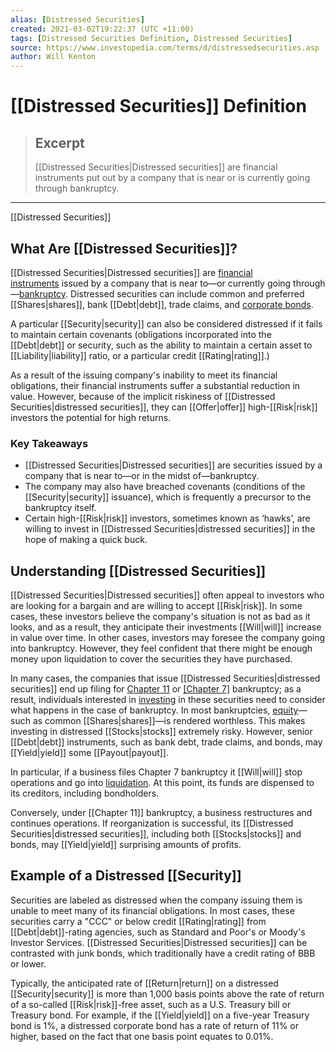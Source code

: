 ```yaml
---
alias: [Distressed Securities]
created: 2021-03-02T19:22:37 (UTC +11:00)
tags: [Distressed Securities Definition, Distressed Securities]
source: https://www.investopedia.com/terms/d/distressedsecurities.asp
author: Will Kenton
---
```


# [[Distressed Securities]] Definition

> ## Excerpt
> [[Distressed Securities|Distressed securities]] are financial instruments put out by a company that is near or is currently going through bankruptcy.

---

[[Distressed Securities]]
## What Are [[Distressed Securities]]?

[[Distressed Securities|Distressed securities]] are [financial instruments](https://www.investopedia.com/terms/f/financialinstrument.asp) issued by a company that is near to—or currently going through—[bankruptcy](https://www.investopedia.com/terms/b/bankruptcy.asp). Distressed securities can include common and preferred [[Shares|shares]], bank [[Debt|debt]], trade claims, and [corporate bonds](https://www.investopedia.com/terms/c/corporatebond.asp).

A particular [[Security|security]] can also be considered distressed if it fails to maintain certain covenants (obligations incorporated into the [[Debt|debt]] or security, such as the ability to maintain a certain asset to [[Liability|liability]] ratio, or a particular credit [[Rating|rating]].)

As a result of the issuing company's inability to meet its financial obligations, their financial instruments suffer a substantial reduction in value. However, because of the implicit riskiness of [[Distressed Securities|distressed securities]], they can [[Offer|offer]] high-[[Risk|risk]] investors the potential for high returns.

### Key Takeaways

-   [[Distressed Securities|Distressed securities]] are securities issued by a company that is near to—or in the midst of—bankruptcy.
-   The company may also have breached covenants (conditions of the [[Security|security]] issuance), which is frequently a precursor to the bankruptcy itself.
-   Certain high-[[Risk|risk]] investors, sometimes known as ‘hawks’, are willing to invest in [[Distressed Securities|distressed securities]] in the hope of making a quick buck.

## Understanding [[Distressed Securities]]

[[Distressed Securities|Distressed securities]] often appeal to investors who are looking for a bargain and are willing to accept [[Risk|risk]]. In some cases, these investors believe the company's situation is not as bad as it looks, and as a result, they anticipate their investments [[Will|will]] increase in value over time. In other cases, investors may foresee the company going into bankruptcy. However, they feel confident that there might be enough money upon liquidation to cover the securities they have purchased.

In many cases, the companies that issue [[Distressed Securities|distressed securities]] end up filing for [Chapter 11](https://www.investopedia.com/terms/c/chapter11.asp) or [[Chapter 7]](https://www.investopedia.com/terms/c/chapter7.asp) bankruptcy; as a result, individuals interested in [investing](https://www.investopedia.com/terms/i/investing.asp) in these securities need to consider what happens in the case of bankruptcy. In most bankruptcies, [equity](https://www.investopedia.com/terms/e/[[Equity|equity]].asp)—such as common [[Shares|shares]]—is rendered worthless. This makes investing in distressed [[Stocks|stocks]] extremely risky. However, senior [[Debt|debt]] instruments, such as bank debt, trade claims, and bonds, may [[Yield|yield]] some [[Payout|payout]].

In particular, if a business files Chapter 7 bankruptcy it [[Will|will]] stop operations and go into [liquidation](https://www.investopedia.com/terms/l/liquidation.asp). At this point, its funds are dispensed to its creditors, including bondholders.

Conversely, under [[Chapter 11]] bankruptcy, a business restructures and continues operations. If reorganization is successful, its [[Distressed Securities|distressed securities]], including both [[Stocks|stocks]] and bonds, may [[Yield|yield]] surprising amounts of profits.

## Example of a Distressed [[Security]]

Securities are labeled as distressed when the company issuing them is unable to meet many of its financial obligations. In most cases, these securities carry a "CCC" or below credit [[Rating|rating]] from [[Debt|debt]]-rating agencies, such as Standard and Poor's or Moody's Investor Services. [[Distressed Securities|Distressed securities]] can be contrasted with junk bonds, which traditionally have a credit rating of BBB or lower.

Typically, the anticipated rate of [[Return|return]] on a distressed [[Security|security]] is more than 1,000 basis points above the rate of return of a so-called [[Risk|risk]]-free asset, such as a U.S. Treasury bill or Treasury bond. For example, if the [[Yield|yield]] on a five-year Treasury bond is 1%, a distressed corporate bond has a rate of return of 11% or higher, based on the fact that one basis point equates to 0.01%.
